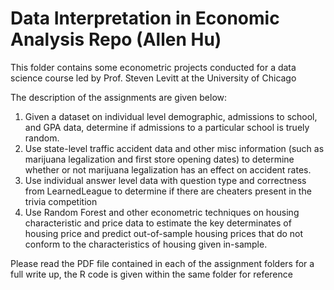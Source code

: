 # Data Interpretation in Economic Analysis Repo (Allen Hu)

This folder contains some econometric projects conducted for a data science course led by Prof. Steven Levitt at the University of Chicago

The description of the assignments are given below:

1) Given a dataset on individual level demographic, admissions to school, and GPA data, determine if admissions to a particular school is truely random.
2) Use state-level traffic accident data and other misc information (such as marijuana legalization and first store opening dates) to determine whether or not marijuana legalization has an effect on accident rates.
3) Use individual answer level data with question type and correctness from LearnedLeague to determine if there are cheaters present in the trivia competition
4) Use Random Forest and other econometric techniques on housing characteristic and price data to estimate the key determinates of housing price and predict out-of-sample housing prices that do not conform to the characteristics of housing given in-sample.

Please read the PDF file contained in each of the assignment folders for a full write up, the R code is given within the same folder for reference 
